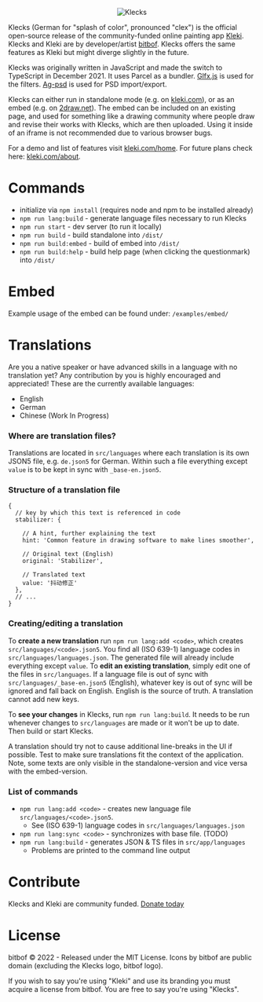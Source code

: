 <p style="text-align:center">
<img src="https://bitbof.com/stuff/2022-01-klecks/klecks-github.png" alt="Klecks"><br>
</p>

Klecks (German for "splash of color", pronounced "clex") is the official open-source release of the community-funded online painting app [Kleki](https://kleki.com).
Klecks and Kleki are by developer/artist [bitbof](https://bitbof.com). Klecks offers the same features as Kleki but might diverge slightly in the future.

Klecks was originally written in JavaScript and made the switch to TypeScript in December 2021. It uses Parcel as a bundler.
[Glfx.js](https://github.com/evanw/glfx.js) is used for the filters. [Ag-psd](https://github.com/Agamnentzar/ag-psd) is used for PSD import/export.

Klecks can either run in standalone mode (e.g. on [kleki.com](https://kleki.com)), or as an embed (e.g. on [2draw.net](https://2draw.net)). The embed can be included on an existing page, and used for something like a drawing community where people draw and revise their works with Klecks, which are then uploaded. Using it inside of an iframe is not recommended due to various browser bugs.

For a demo and list of features visit [kleki.com/home](https://kleki.com/home/). For future plans check here: [kleki.com/about](https://kleki.com/about/).

# Commands
- initialize via `npm install` (requires node and npm to be installed already)
- `npm run lang:build` - generate language files necessary to run Klecks
- `npm run start` - dev server (to run it locally)
- `npm run build` - build standalone into `/dist/`
- `npm run build:embed` - build of embed into `/dist/`
- `npm run build:help` - build help page (when clicking the questionmark) into `/dist/`

# Embed
Example usage of the embed can be found under: `/examples/embed/`

# Translations
Are you a native speaker or have advanced skills in a language with no translation yet?
Any contribution by you is highly encouraged and appreciated! These are the currently available languages:
- English
- German
- Chinese (Work In Progress)

### Where are translation files?
Translations are located in `src/languages` where each translation is its own JSON5 file, e.g. `de.json5` for German.
Within such a file everything except `value` is to be kept in sync with `_base-en.json5`.

### Structure of a translation file
```json5
{
  // key by which this text is referenced in code
  stabilizer: {
    
    // A hint, further explaining the text
    hint: 'Common feature in drawing software to make lines smoother',
    
    // Original text (English)
    original: 'Stabilizer',
    
    // Translated text
    value: '抖动修正'
  },
  // ...
}
```

### Creating/editing a translation
To **create a new translation** run `npm run lang:add <code>`, which creates `src/languages/<code>.json5`. You find all
(ISO 639-1) language codes in `src/languages/languages.json`. The generated file will already include everything except `value`.
To **edit an existing translation**, simply edit one of the files in `src/languages`. If a language file is out of sync with
`src/languages/_base-en.json5` (English), whatever key is out of sync will be ignored and fall back on English. English is the
source of truth. A translation cannot add new keys.

To **see your changes** in Klecks, run `npm run lang:build`. It needs to be run whenever changes to `src/languages` are
made or it won't be up to date. Then build or start Klecks.

A translation should try not to cause additional line-breaks in the UI if possible. Test to make sure translations
fit the context of the application. Note, some texts are only visible in the standalone-version and vice versa with
the embed-version.

### List of commands
- `npm run lang:add <code>` - creates new language file `src/languages/<code>.json5`.
  - See (ISO 639-1) language codes in `src/languages/languages.json`
- `npm run lang:sync <code>` - synchronizes with base file. (TODO)
- `npm run lang:build` - generates JSON & TS files in `src/app/languages`
  - Problems are printed to the command line output

# Contribute
Klecks and Kleki are community funded. [Donate today](https://kleki.com/donate/)

# License

bitbof © 2022 - Released under the MIT License. Icons by bitbof are public domain (excluding the Klecks logo, bitbof logo).

If you wish to say you're using "Kleki" and use its branding you must acquire a license from bitbof. You are free to say you're using "Klecks".